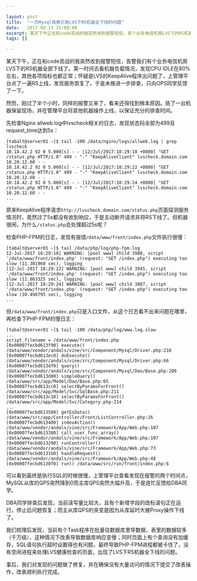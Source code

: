 ```yaml
---

layout: post
title:  "一次Mysql改表引发LVS下RS机器全下线的问题"
date:   2017-08-13 15:08:00
excerpt: 某天下午正在和code苦战的我突然收到报警短信，有个业务电信机房LVS下的RS机器全部下线了...
tags: []

---
```


某天下午，正在和code苦战的我突然收到报警短信，告警我们有个业务电信机房LVS下的RS机器全部下线了。第一时间去看机器负载情况，发现CPU IDLE在80%左右，其他各项指标也都正常；怀疑是LVS的KeepAlive程序出问题了，上管理平台点了一遍RS上线，发现服务恢复了，于是未做进一步排查，只向OPS同学反馈了一下。

然而，刚过了半个小时，同样的报警又来了，看来还得找到根本原因。挑了一台机器保留现场，并在管理平台将其他机器操作上线，以保证充分的排查时间。

先检查Nginx allweb.log中lvscheck相关的日志，发现状态码全部为499且request_time达到5s：

```
[tabalt@server01 ~]$ tail -100 /data/nginx/logs/allweb.log | grep lvscheck
10.18.42.2 92 0 5.000[s] - - [12/Jul/2017:18:29:18 +0800] "GET /status.php HTTP/1.0" 499 - "-" "KeepAliveClient" lvscheck.domain.com 10.20.12.60 - -
10.18.42.2 92 0 5.000[s] - - [12/Jul/2017:18:29:22 +0800] "GET /status.php HTTP/1.0" 499 - "-" "KeepAliveClient" lvscheck.domain.com 10.20.12.60 - -
10.18.42.2 92 0 5.000[s] - - [12/Jul/2017:18:29:24 +0800] "GET /status.php HTTP/1.0" 499 - "-" "KeepAliveClient" lvscheck.domain.com 10.20.12.60 - -
...
```

原来KeepAlive程序请求`http://lvscheck.domain.com/status.php`页面探测服务情况时，竟然过了5s都没有收到响应，于是主动断开请求并将RS下线了。但机器很闲，为什么`/status.php`会处理超过5s呢？

检查PHP-FPM的日志，发现有报错`/data/www/front/index.php`文件执行很慢：
```
[tabalt@server01 ~]$ tail /data/php/log/php-fpm.log
12-Jul-2017 18:29:18] WARNING: [pool www] child 3988, script '/data/www/front/index.php' (request: "GET /index.php") executing too slow (11.301960 sec), logging
[12-Jul-2017 18:29:22] WARNING: [pool www] child 3945, script '/data/www/front/index.php' (request: "GET /index.php") executing too slow (11.863325 sec), logging
[12-Jul-2017 18:29:24] WARNING: [pool www] child 3887, script '/data/www/front/index.php' (request: "GET /index.php") executing too slow (10.498795 sec), logging
...
```

但`/data/www/front/index.php`只是入口文件，从这个日志看不出来问题在哪里，再检查下PHP-FPM的慢日志：

```
[tabalt@server01 ~]$ tail -100 /data/php/log/www.log.slow
...
script_filename = /data/www/front/index.php
[0x00007fecbd613f90] execute() /data/www/vendor/andals/vine/src/Component/Mysql/Driver.php:218
[0x00007fecbd613ec0] doExecute() /data/www/vendor/andals/vine/src/Component/Mysql/Driver.php:66
[0x00007fecbd613df0] query() /data/www/vendor/andals/vine/src/Component/Mysql/Dao/Base.php:206
[0x00007fecbd613d80] simpleQuery() /data/www/src/app/Model/Dao/Base.php:65
[0x00007fecbd613cc0] selectByParamsForFront() /data/www/src/app/Model/Svc/SqlBase.php:211
[0x00007fecbd613c10] selectByParamsForFront() /data/www/src/app/Model/Svc/Category.php:214
...
[0x00007fecbd613580] getEsData() /data/www/src/app/Controller/Front/ListController.php:26
[0x00007fecbd613400] indexAction() /data/www/vendor/andals/vine/src/Framework/App/Web.php:107
[0x00007fecbd613380] call_user_func_array() /data/www/vendor/andals/vine/src/Framework/App/Web.php:107
[0x00007fecbd613290] runController() /data/www/vendor/andals/vine/src/Framework/App/Web.php:73
[0x00007fecbd6131b0] handleRequest() /data/www/vendor/andals/vine/src/Framework/App/Web.php:48
[0x00007fecbd6130f0] run() /data/www/src/run/front/index.php:6
```

可以看到最终是执行SQL的时候很慢，上管理平台查看发现在报警的两个时间点，MySQL从库的QPS突然降到0而主库QPS突然大幅升高，于是连忙反馈给DBA同学。

DBA同学排查后发现，当前读写量比较大，且有个新增字段的改标语句正在运行，停止后问题恢复；而主从库QPS的突变是因为从库延时大被Proxy操作下线了。


我们梳理后发现，当前有个Task程序在批量往数据库里导数据，表里的数据较多（千万级），这种情况下改表导致数据库响应变慢；同时页面上有个查询没有加缓存，SQL语句执行超时设置得也有问题，最终导致PHP-FPM进程都被卡住了，没有空闲进程来处理LVS健康检查的页面，出现了LVS下RS机器全下线的问题。

事后，我们对发现的问题做了修复，并在确保没有大量访问的情况下提交了改表操作，改表顺利执行完成。



